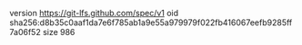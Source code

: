 version https://git-lfs.github.com/spec/v1
oid sha256:d8b35c0aaf1da7e6f785ab1a9e55a979979f022fb416067eefb9285ff7a06f52
size 986
